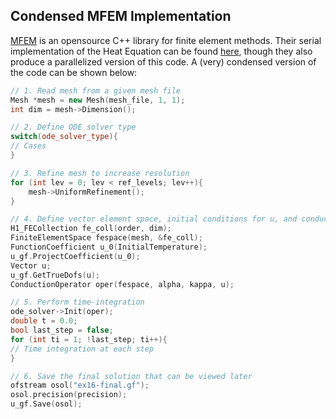 ## Condensed MFEM Implementation
[MFEM](https://mfem.org/ "MFEM") is an opensource C++ library for finite element methods. Their serial implementation of the Heat Equation can be found [here](https://mfem.github.io/doxygen/html/ex16_8cpp_source.html "ex16.cpp"), though they also produce a parallelized version of this code. A (very) condensed version of the code can be shown below:

```c++
// 1. Read mesh from a given mesh file
Mesh *mesh = new Mesh(mesh_file, 1, 1);
int dim = mesh->Dimension();

// 2. Define ODE solver type
switch(ode_solver_type){
// Cases
}

// 3. Refine mesh to increase resolution
for (int lev = 0; lev < ref_levels; lev++){
    mesh->UniformRefinement();
}

// 4. Define vector element space, initial conditions for u, and conductor operator
H1_FECollection fe_coll(order, dim);
FiniteElementSpace fespace(mesh, &fe_coll);
FunctionCoefficient u_0(InitialTemperature);
u_gf.ProjectCoefficient(u_0);
Vector u;
u_gf.GetTrueDofs(u);
ConductionOperator oper(fespace, alpha, kappa, u);

// 5. Perform time-integration
ode_solver->Init(oper);
double t = 0.0;
bool last_step = false;
for (int ti = 1; !last_step; ti++){
// Time integration at each step
}

// 6. Save the final solution that can be viewed later
ofstream osol("ex16-final.gf");
osol.precision(precision);
u_gf.Save(osol);

```
